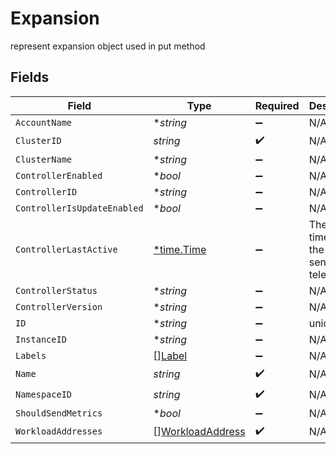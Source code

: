 # Expansion

represent expansion object used in put method


## Fields

| Field                                                       | Type                                                        | Required                                                    | Description                                                 |
| ----------------------------------------------------------- | ----------------------------------------------------------- | ----------------------------------------------------------- | ----------------------------------------------------------- |
| `AccountName`                                               | **string*                                                   | :heavy_minus_sign:                                          | N/A                                                         |
| `ClusterID`                                                 | *string*                                                    | :heavy_check_mark:                                          | N/A                                                         |
| `ClusterName`                                               | **string*                                                   | :heavy_minus_sign:                                          | N/A                                                         |
| `ControllerEnabled`                                         | **bool*                                                     | :heavy_minus_sign:                                          | N/A                                                         |
| `ControllerID`                                              | **string*                                                   | :heavy_minus_sign:                                          | N/A                                                         |
| `ControllerIsUpdateEnabled`                                 | **bool*                                                     | :heavy_minus_sign:                                          | N/A                                                         |
| `ControllerLastActive`                                      | [*time.Time](https://pkg.go.dev/time#Time)                  | :heavy_minus_sign:                                          | The last time that the agent sent telemetries               |
| `ControllerStatus`                                          | **string*                                                   | :heavy_minus_sign:                                          | N/A                                                         |
| `ControllerVersion`                                         | **string*                                                   | :heavy_minus_sign:                                          | N/A                                                         |
| `ID`                                                        | **string*                                                   | :heavy_minus_sign:                                          | unique Id                                                   |
| `InstanceID`                                                | **string*                                                   | :heavy_minus_sign:                                          | N/A                                                         |
| `Labels`                                                    | [][Label](../../models/shared/label.md)                     | :heavy_minus_sign:                                          | N/A                                                         |
| `Name`                                                      | *string*                                                    | :heavy_check_mark:                                          | N/A                                                         |
| `NamespaceID`                                               | *string*                                                    | :heavy_check_mark:                                          | N/A                                                         |
| `ShouldSendMetrics`                                         | **bool*                                                     | :heavy_minus_sign:                                          | N/A                                                         |
| `WorkloadAddresses`                                         | [][WorkloadAddress](../../models/shared/workloadaddress.md) | :heavy_check_mark:                                          | N/A                                                         |